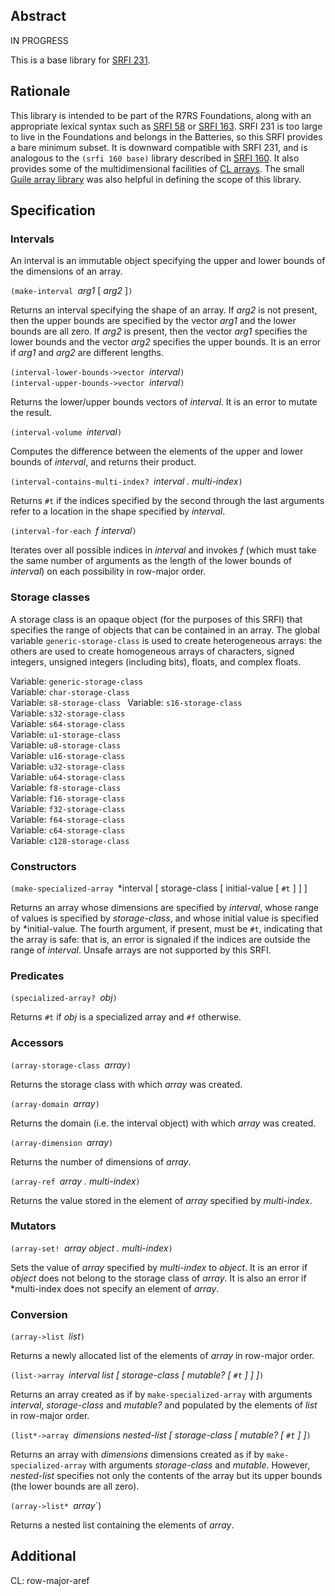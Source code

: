## Abstract

IN PROGRESS

This is a base library for [SRFI 231](https://srfi.schemers.org/srfi-231/srfi-231.html).

## Rationale ##

This library is intended to be part of the R7RS Foundations, along with an appropriate
lexical syntax such as [SRFI 58](https://srfi.schemers.org/srfi-58/srfi-58.html) or
[SRFI 163](https://srfi.schemers.org/srfi-163/srfi-163.html).  SRFI 231 is too large
to live in the Foundations and belongs in the Batteries, so this SRFI provides a bare minimum
subset.  It is downward compatible with SRFI 231, and is analogous
to the `(srfi 160 base)` library described in
[SRFI 160](https://srfi.schemers.org/srfi-160/srfi-160.html).
It also provides some of the multidimensional facilities of 
[CL arrays](http://www.ai.mit.edu/projects/iiip/doc/CommonLISP/HyperSpec/Body/sec_the_arrays_dictionary.html).  The small [Guile array library](https://www.gnu.org/software/guile/manual/html_node/Array-Procedures.html) was also helpful in defining the scope of this library.

## Specification

### Intervals

An interval is an immutable object specifying the upper and lower bounds of the dimensions of an array.

`(make-interval `*arg1* [ *arg2* ]`)`

Returns an interval specifying the shape of an array.  If *arg2* is not present, then the
upper bounds are specified by the vector *arg1* and the lower bounds are all zero.  If *arg2*
is present, then the vector *arg1* specifies the lower bounds and the vector *arg2* specifies
the upper bounds.  It is an error if *arg1* and *arg2* are different lengths.

`(interval-lower-bounds->vector `*interval*`)`  
`(interval-upper-bounds->vector `*interval*`)`

Returns the lower/upper bounds vectors of *interval*.  It is an error to mutate the result.

`(interval-volume `*interval*`)`

Computes the difference between the elements of the upper and lower bounds of *interval*, and
returns their product.

`(interval-contains-multi-index? `*interval . multi-index*`)`

Returns `#t` if the indices specified by the second through the last arguments
refer to a location in the shape specified by *interval*.

`(interval-for-each `*f interval*`)`

Iterates over all possible indices in *interval* and invokes *f* (which must
take the same number of arguments as the length of the lower bounds of *interval*)
on each possibility in row-major order.

### Storage classes

A storage class is an opaque object (for the purposes of this SRFI)
that specifies the range of objects that can be contained in an array.
The global variable `generic-storage-class` is used to create heterogeneous
arrays: the others are used to create homogeneous arrays of characters,
signed integers, unsigned integers (including bits), floats, and complex floats.

Variable: `generic-storage-class`  
Variable: `char-storage-class`  
Variable: `s8-storage-class ` 
Variable: `s16-storage-class`  
Variable: `s32-storage-class`  
Variable: `s64-storage-class`  
Variable: `u1-storage-class`  
Variable: `u8-storage-class`  
Variable: `u16-storage-class`  
Variable: `u32-storage-class`  
Variable: `u64-storage-class`  
Variable: `f8-storage-class`  
Variable: `f16-storage-class`  
Variable: `f32-storage-class`  
Variable: `f64-storage-class `  
Variable: `c64-storage-class`  
Variable: `c128-storage-class`

### Constructors

`(make-specialized-array `*interval [ storage-class [ initial-value [ `#t` ] ] ]

Returns an array whose dimensions are specified by *interval*, whose range of values
is specified by *storage-class*, and whose initial value is specified by *initial-value.
The fourth argument, if present, must be `#t`, indicating that the array is safe:
that is, an error is signaled if the indices are outside the range of *interval*.
Unsafe arrays are not supported by this SRFI.


### Predicates

`(specialized-array? `*obj*`)`

Returns `#t` if *obj* is a specialized array and `#f` otherwise.

### Accessors

`(array-storage-class `*array*`)`

Returns the storage class with which *array* was created.

`(array-domain `*array*`)`

Returns the domain (i.e. the interval object) with which *array* was created.

`(array-dimension `*array*`)`

Returns the number of dimensions of *array*.

`(array-ref `*array . multi-index*`)`

Returns the value stored in the element of *array* specified by *multi-index*.

### Mutators

`(array-set! `*array object . multi-index*`)`

Sets the value of *array* specified by *multi-index* to *object*.  It is an error
if *object* does not belong to the storage class of *array*.  It is also an error
if *multi-index does not specify an element of *array*.

### Conversion

`(array->list `*list*`)`

Returns a newly allocated list of the elements of *array* in row-major order.

`(list->array `*interval list [ storage-class [ mutable? [ `#t` ] ] ]*`)`

Returns an array created as if by `make-specialized-array` with arguments
*interval*, *storage-class* and *mutable?* and populated by the elements of *list* in
row-major order.

`(list*->array `*dimensions nested-list [ storage-class [ mutable? [ `#t` ] ]*`)`

Returns an array with *dimensions* dimensions
created as if by `make-specialized-array` with arguments *storage-class*
and *mutable*.  However, *nested-list* specifies not only the contents of
the array but its upper bounds (the lower bounds are all zero).

`(array->list* `*array*`)

Returns a nested list containing the elements of *array*.


## Additional

CL: row-major-aref




